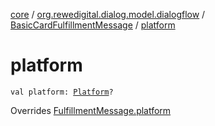 [core](../../index.md) / [org.rewedigital.dialog.model.dialogflow](../index.md) / [BasicCardFulfillmentMessage](index.md) / [platform](./platform.md)

# platform

`val platform: `[`Platform`](../-platform/index.md)`?`

Overrides [FulfillmentMessage.platform](../-fulfillment-message/platform.md)


